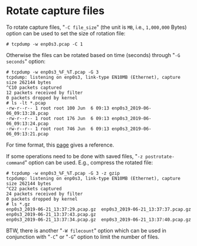 # Rotate capture files

To rotate capture files, "`-C file_size`" (the unit is `MB`, i.e., `1,000,000` Bytes) option can be used to set the size of rotation file:  
	
	# tcpdump -w enp0s3.pcap -C 1

Otherwise the files can be rotated based on time (seconds) through "`-G seconds`" option:  

	# tcpdump -w enp0s3_%F_%T.pcap -G 3
	tcpdump: listening on enp0s3, link-type EN10MB (Ethernet), capture size 262144 bytes
	^C10 packets captured
	12 packets received by filter
	0 packets dropped by kernel
	# ls -lt *.pcap
	-rw-r--r-- 1 root root 100 Jun  6 09:13 enp0s3_2019-06-06_09:13:28.pcap
	-rw-r--r-- 1 root root 176 Jun  6 09:13 enp0s3_2019-06-06_09:13:24.pcap
	-rw-r--r-- 1 root root 746 Jun  6 09:13 enp0s3_2019-06-06_09:13:21.pcap

For time format, this [page](http://www.cplusplus.com/reference/ctime/strftime/) gives a reference.  

If some operations need to be done with saved files, "`-z postrotate-command`" option can be used. E.g., compress the rotated file:  

	# tcpdump -w enp0s3_%F_%T.pcap -G 3 -z gzip
	tcpdump: listening on enp0s3, link-type EN10MB (Ethernet), capture size 262144 bytes
	^C22 packets captured
	24 packets received by filter
	0 packets dropped by kernel
	# ls *.gz
	enp0s3_2019-06-21_13:37:29.pcap.gz  enp0s3_2019-06-21_13:37:37.pcap.gz  enp0s3_2019-06-21_13:37:43.pcap.gz
	enp0s3_2019-06-21_13:37:34.pcap.gz  enp0s3_2019-06-21_13:37:40.pcap.gz

BTW, there is another "`-W filecount`" option which can be used in conjunction with "`-C`" or "`-G`" option to limit the number of files.